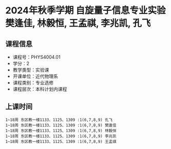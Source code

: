 # 2024年秋季学期 自旋量子信息专业实验 樊逢佳, 林毅恒, 王孟祺, 李兆凯, 孔飞






## 课程信息

- 课程号：PHYS4004.01
- 学分：2
- 教学类型：实验课
- 开课单位：近代物理系
- 课程类别：专业选修
- 课程层次：本科计划内课程

## 上课时间

```
1~18周 东区教一楼1133、1125、1309 :1(6,7,8,9) 孔飞
1~18周 东区教一楼1133、1125、1309 :1(6,7,8,9) 樊逢佳
1~18周 东区教一楼1133、1125、1309 :1(6,7,8,9) 林毅恒
1~18周 东区教一楼1133、1125、1309 :1(6,7,8,9) 李兆凯
1~18周 东区教一楼1133、1125、1309 :1(6,7,8,9) 王孟祺
```

